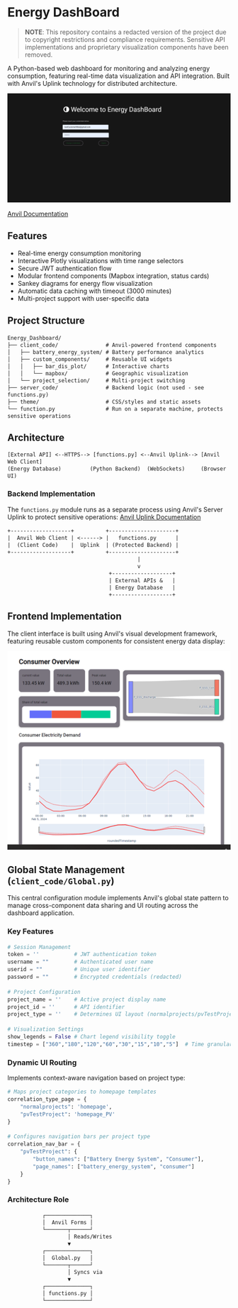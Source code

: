 # Energy DashBoard

> **NOTE**: This repository contains a redacted version of the project due to copyright restrictions and compliance requirements. Sensitive API implementations and proprietary visualization components have been removed.

A Python-based web dashboard for monitoring and analyzing energy consumption, featuring real-time data visualization and API integration. Built with Anvil's Uplink technology for distributed architecture.

![Dashboard Login Screen](./screenshots/Login.png)

[Anvil Documentation](https://anvil.works/docs/overview)

## Features
- Real-time energy consumption monitoring
- Interactive Plotly visualizations with time range selectors
- Secure JWT authentication flow
- Modular frontend components (Mapbox integration, status cards)
- Sankey diagrams for energy flow visualization
- Automatic data caching with timeout (3000 minutes)
- Multi-project support with user-specific data

## Project Structure
```plaintext
Energy_Dashboard/
├── client_code/               # Anvil-powered frontend components
│   ├── battery_energy_system/ # Battery performance analytics
│   ├── custom_components/     # Reusable UI widgets
│   │   ├── bar_dis_plot/      # Interactive charts
│   │   └── mapbox/            # Geographic visualization
│   └── project_selection/     # Multi-project switching
├── server_code/               # Backend logic (not used - see functions.py)
├── theme/                     # CSS/styles and static assets
└── function.py                # Run on a separate machine, protects sensitive operations
```


## Architecture
```plaintext
[External API] <--HTTPS--> [functions.py] <--Anvil Uplink--> [Anvil Web Client]
(Energy Database)         (Python Backend)  (WebSockets)     (Browser UI)
```


### Backend Implementation

The `functions.py` module runs as a separate process using Anvil's Server Uplink to protect sensitive operations:
[Anvil Uplink Documentation](https://anvil.works/docs/uplink)

```plaintext
+-------------------+          +---------------------+
|  Anvil Web Client | <------> |   functions.py      |
|  (Client Code)    |  Uplink  | (Protected Backend) |
+-------------------+          +---------------------+
                                         |
                                         v
                                +-------------------+
                                | External APIs &   |
                                | Energy Database   |
                                +-------------------+
```


## Frontend Implementation

The client interface is built using Anvil's visual development framework, featuring reusable custom components for consistent energy data display:

![Consumer Overview Interface](./screenshots/Consumer_overview.png)

## Global State Management (`client_code/Global.py`)

This central configuration module implements Anvil's global state pattern to manage cross-component data sharing and UI routing across the dashboard application.

### Key Features
```python
# Session Management
token = ''           # JWT authentication token
username = ""        # Authenticated user name
userid = ""          # Unique user identifier
password = ""        # Encrypted credentials (redacted)

# Project Configuration
project_name = ''    # Active project display name
project_id = ''      # API identifier
project_type = ''    # Determines UI layout (normalprojects/pvTestProject)

# Visualization Settings
show_legends = False # Chart legend visibility toggle
timestep = ["360","180","120","60","30","15","10","5"]  # Time granularity options
```

### Dynamic UI Routing
Implements context-aware navigation based on project type:

```python
# Maps project categories to homepage templates
correlation_type_page = {
    "normalprojects": 'homepage',
    "pvTestProject": 'homepage_PV'
}

# Configures navigation bars per project type
correlation_nav_bar = {
    "pvTestProject": {
        "button_names": ["Battery Energy System", "Consumer"],
        "page_names": ["battery_energy_system", "consumer"]
    }
}
```
### Architecture Role
```plaintext
           ┌──────────────┐
           │  Anvil Forms │
           └───────┬──────┘
                   │ Reads/Writes
                   ▼
           ┌──────────────┐
           │  Global.py   │
           └───────┬──────┘
                   │ Syncs via
                   ▼
           ┌──────────────┐
           │ functions.py │
           └──────────────┘
```
